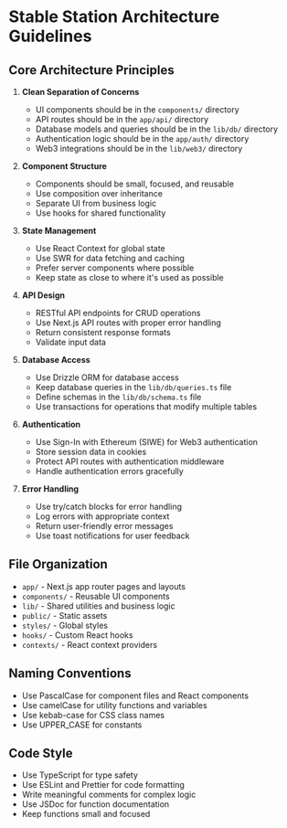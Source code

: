 # Stable Station Architecture Guidelines

## Core Architecture Principles

1. **Clean Separation of Concerns**

   - UI components should be in the `components/` directory
   - API routes should be in the `app/api/` directory
   - Database models and queries should be in the `lib/db/` directory
   - Authentication logic should be in the `app/auth/` directory
   - Web3 integrations should be in the `lib/web3/` directory

2. **Component Structure**

   - Components should be small, focused, and reusable
   - Use composition over inheritance
   - Separate UI from business logic
   - Use hooks for shared functionality

3. **State Management**

   - Use React Context for global state
   - Use SWR for data fetching and caching
   - Prefer server components where possible
   - Keep state as close to where it's used as possible

4. **API Design**

   - RESTful API endpoints for CRUD operations
   - Use Next.js API routes with proper error handling
   - Return consistent response formats
   - Validate input data

5. **Database Access**

   - Use Drizzle ORM for database access
   - Keep database queries in the `lib/db/queries.ts` file
   - Define schemas in the `lib/db/schema.ts` file
   - Use transactions for operations that modify multiple tables

6. **Authentication**

   - Use Sign-In with Ethereum (SIWE) for Web3 authentication
   - Store session data in cookies
   - Protect API routes with authentication middleware
   - Handle authentication errors gracefully

7. **Error Handling**
   - Use try/catch blocks for error handling
   - Log errors with appropriate context
   - Return user-friendly error messages
   - Use toast notifications for user feedback

## File Organization

- `app/` - Next.js app router pages and layouts
- `components/` - Reusable UI components
- `lib/` - Shared utilities and business logic
- `public/` - Static assets
- `styles/` - Global styles
- `hooks/` - Custom React hooks
- `contexts/` - React context providers

## Naming Conventions

- Use PascalCase for component files and React components
- Use camelCase for utility functions and variables
- Use kebab-case for CSS class names
- Use UPPER_CASE for constants

## Code Style

- Use TypeScript for type safety
- Use ESLint and Prettier for code formatting
- Write meaningful comments for complex logic
- Use JSDoc for function documentation
- Keep functions small and focused
